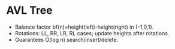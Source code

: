 # AVL Tree

- Balance factor bf(n)=height(left)-height(right) in {-1,0,1}.
- Rotations: LL, RR, LR, RL cases; update heights after rotations.
- Guarantees O(log n) search/insert/delete.
